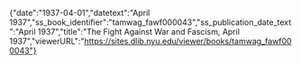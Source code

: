 {"date":"1937-04-01","datetext":"April 1937","ss_book_identifier":"tamwag_fawf000043","ss_publication_date_text":"April 1937","title":"The Fight Against War and Fascism, April 1937","viewerURL":"https://sites.dlib.nyu.edu/viewer/books/tamwag_fawf000043"}